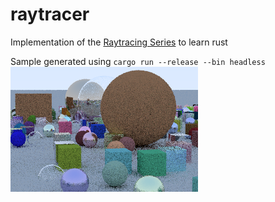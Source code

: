# raytracer

Implementation of the [Raytracing Series](https://raytracing.github.io/) to learn rust

Sample
generated using ```cargo run --release --bin headless```
![alt text](output.png)
